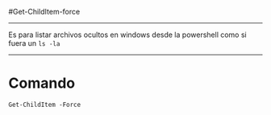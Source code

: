 #Get-ChildItem-force

---
Es para listar archivos ocultos en windows desde la powershell como si fuera un `ls -la`

----
# Comando
```
Get-ChildItem -Force
```